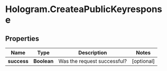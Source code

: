 # Hologram.CreateaPublicKeyresponse

## Properties
Name | Type | Description | Notes
------------ | ------------- | ------------- | -------------
**success** | **Boolean** | Was the request successful? | [optional] 


